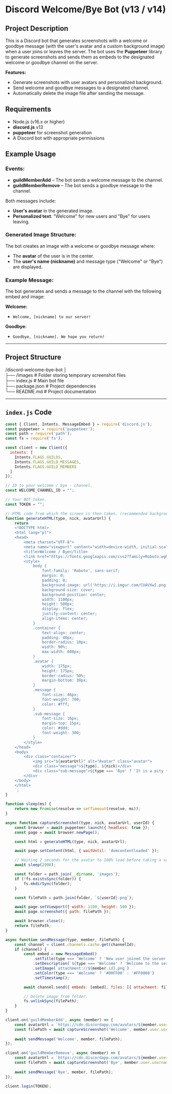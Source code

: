 # Discord Welcome/Bye Bot (v13 / v14)

## Project Description

This is a Discord bot that generates screenshots with a welcome or goodbye message (with the user's avatar and a custom background image) when a user joins or leaves the server. The bot uses the **Puppeteer** library to generate screenshots and sends them as embeds to the designated welcome or goodbye channel on the server.

**Features:**
- Generate screenshots with user avatars and personalized background.
- Send welcome and goodbye messages to a designated channel.
- Automatically delete the image file after sending the message.

## Requirements

- Node.js (v16.x or higher)
- **discord.js** v13
- **puppeteer** for screenshot generation
- A Discord bot with appropriate permissions

## Example Usage

### Events:

- **guildMemberAdd** – The bot sends a welcome message to the channel.
- **guildMemberRemove** – The bot sends a goodbye message to the channel.

Both messages include:
- **User's avatar** in the generated image.
- **Personalized text**: "Welcome" for new users and "Bye" for users leaving.

### Generated Image Structure:

The bot creates an image with a welcome or goodbye message where:
- The **avatar** of the user is in the center.
- The **user's name (nickname)** and message type ("Welcome" or "Bye") are displayed.

### Example Message:

The bot generates and sends a message to the channel with the following embed and image:

**Welcome:**
- `Welcome, [nickname] to our server!`

**Goodbye:**
- `Goodbye, [nickname]. We hope you return!`

---

## Project Structure

/discord-welcome-bye-bot
│  
├── /images # Folder storing temporary screenshot files  
├── index.js # Main bot file  
├── package.json # Project dependencies  
└── README.md # Project documentation

---

## `index.js` Code
```javascript
const { Client, Intents, MessageEmbed } = require('discord.js');
const puppeteer = require('puppeteer');
const path = require('path');
const fs = require('fs');

const client = new Client({
  intents: [
    Intents.FLAGS.GUILDS,
    Intents.FLAGS.GUILD_MESSAGES,
    Intents.FLAGS.GUILD_MEMBERS
  ]
});

// ID to your welcome / bye - channel.
const WELCOME_CHANNEL_ID = "";

// Your BOT token.
const TOKEN = "";

// HTML code from which the screen is then taken. (recommended background resolution: 1100x500)
function generateHTML(type, nick, avatarUrl) {
    return `
    <!DOCTYPE html>
    <html lang="pl">
    <head>
        <meta charset="UTF-8">
        <meta name="viewport" content="width=device-width, initial-scale=1.0">
        <title>Welcome / Bye</title>
        <link href="https://fonts.googleapis.com/css2?family=Roboto:wght@400;700&display=swap" rel="stylesheet">
        <style>
            body {
                font-family: 'Roboto', sans-serif;
                margin: 0;
                padding: 0;
                background-image: url('https://i.imgur.com/CUAVXwI.png');
                background-size: cover;
                background-position: center;
                width: 1100px;
                height: 500px;
                display: flex;
                justify-content: center;
                align-items: center;
            }
            .container {
                text-align: center;
                padding: 40px;
                border-radius: 10px;
                width: 90%;
                max-width: 600px;
            }
            .avatar {
                width: 175px;
                height: 175px;
                border-radius: 50%;
                margin-bottom: 30px;
            }
            .message {
                font-size: 46px;
                font-weight: 700;
                color: #fff;
            }
            .sub-message {
                font-size: 16px;
                margin-top: 15px;
                color: #ddd;
                font-weight: 300;
            }
        </style>
    </head>
    <body>
        <div class="container">
            <img src="${avatarUrl}" alt="Avatar" class="avatar">
            <div class="message">${type}, ${nick}</div>
            <div class="sub-message">${type === 'Bye' ? 'It is a pity that you are leaving us. We hope you will come back to us again someday.' : 'We are happy to welcome you! Enjoy your time with us.'}</div>
        </div>
    </body>
    </html>
    `;
}

function sleep(ms) {
    return new Promise(resolve => setTimeout(resolve, ms));
}

async function captureScreenshot(type, nick, avatarUrl, userId) {
    const browser = await puppeteer.launch({ headless: true });
    const page = await browser.newPage();

    const html = generateHTML(type, nick, avatarUrl);

    await page.setContent(html, { waitUntil: 'domcontentloaded' });

    // Waiting 2 seconds for the avatar to 100% load before taking a screen
    await sleep(2000);

    const folder = path.join(__dirname, 'images');
    if (!fs.existsSync(folder)) {
        fs.mkdirSync(folder);
    }

    const filePath = path.join(folder, `${userId}.png`);

    await page.setViewport({ width: 1100, height: 500 });
    await page.screenshot({ path: filePath });

    await browser.close();
    return filePath;
}

async function sendMessage(type, member, filePath) {
    const channel = client.channels.cache.get(channelId);
    if (channel) {
        const embed = new MessageEmbed()
            .setTitle(type === 'Welcome' ? 'New user joined the server' : 'User left the server')
            .setDescription(`${type === 'Welcome' ? 'Welcome to the server' : 'Bye, we hope you will come back!'}, ${member.user.username}!`)
            .setImage(`attachment://${member.id}.png`)
            .setColor(type === 'Welcome' ? '#00FF00' : '#FF0000')
            .setTimestamp();

        await channel.send({ embeds: [embed], files: [{ attachment: filePath, name: `${member.id}.png` }] });

        // Delete image from folder.
        fs.unlinkSync(filePath);
    }
}

client.on('guildMemberAdd', async (member) => {
    const avatarUrl = `https://cdn.discordapp.com/avatars/${member.user.id}/${member.user.avatar}.png?size=512`;
    const filePath = await captureScreenshot('Welcome', member.user.username, avatarUrl, member.id);
    
    await sendMessage('Welcome', member, filePath);
});

client.on('guildMemberRemove', async (member) => {
    const avatarUrl = `https://cdn.discordapp.com/avatars/${member.user.id}/${member.user.avatar}.png?size=512`;
    const filePath = await captureScreenshot('Bye', member.user.username, avatarUrl, member.id);
    
    await sendMessage('Bye', member, filePath);
});

client.login(TOKEN);
```
